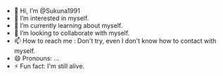 - 👋 Hi, I’m @Sukuna1991
- 👀 I’m interested in myself.
- 🌱 I’m currently learning about myself.
- 💞️ I’m looking to collaborate with myself.
- 📫 How to reach me : Don't try, even I don't know how to contact with myself.
- 😄 Pronouns: ...
- ⚡ Fun fact: I'm still alive.

<!---
Sukuna1991/Sukuna1991 is a ✨ special ✨ repository because its `README.md` (this file) appears on your GitHub profile.
You can click the Preview link to take a look at your changes.
--->
